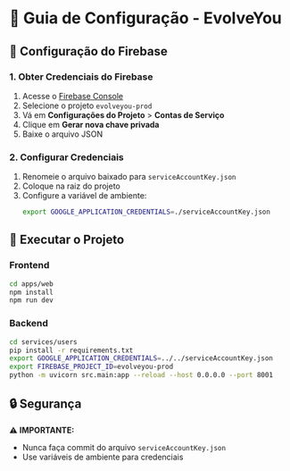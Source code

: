 # 🔧 Guia de Configuração - EvolveYou

## 🔐 Configuração do Firebase

### 1. Obter Credenciais do Firebase

1. Acesse o [Firebase Console](https://console.firebase.google.com/)
2. Selecione o projeto `evolveyou-prod`
3. Vá em **Configurações do Projeto** > **Contas de Serviço**
4. Clique em **Gerar nova chave privada**
5. Baixe o arquivo JSON

### 2. Configurar Credenciais

1. Renomeie o arquivo baixado para `serviceAccountKey.json`
2. Coloque na raiz do projeto
3. Configure a variável de ambiente:
   ```bash
   export GOOGLE_APPLICATION_CREDENTIALS=./serviceAccountKey.json
   ```

## 🚀 Executar o Projeto

### Frontend
```bash
cd apps/web
npm install
npm run dev
```

### Backend
```bash
cd services/users
pip install -r requirements.txt
export GOOGLE_APPLICATION_CREDENTIALS=../../serviceAccountKey.json
export FIREBASE_PROJECT_ID=evolveyou-prod
python -m uvicorn src.main:app --reload --host 0.0.0.0 --port 8001
```

## 🔒 Segurança

⚠️ **IMPORTANTE:** 
- Nunca faça commit do arquivo `serviceAccountKey.json`
- Use variáveis de ambiente para credenciais

